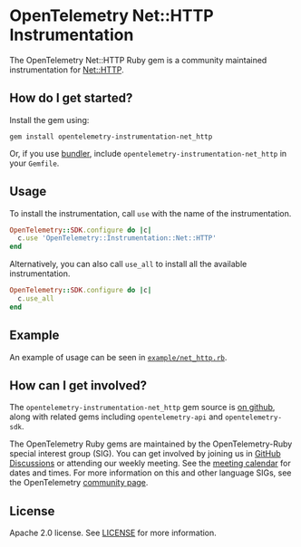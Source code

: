 # OpenTelemetry Net::HTTP Instrumentation

The OpenTelemetry Net::HTTP Ruby gem is a community maintained instrumentation for [Net::HTTP][net-http-home].

## How do I get started?

Install the gem using:

```
gem install opentelemetry-instrumentation-net_http
```

Or, if you use [bundler][bundler-home], include `opentelemetry-instrumentation-net_http` in your `Gemfile`.

## Usage

To install the instrumentation, call `use` with the name of the instrumentation.

```ruby
OpenTelemetry::SDK.configure do |c|
  c.use 'OpenTelemetry::Instrumentation::Net::HTTP'
end
```

Alternatively, you can also call `use_all` to install all the available instrumentation.

```ruby
OpenTelemetry::SDK.configure do |c|
  c.use_all
end
```

## Example

An example of usage can be seen in [`example/net_http.rb`](https://github.com/open-telemetry/opentelemetry-ruby-contrib/blob/main/instrumentation/net_http/example/net_http.rb).

## How can I get involved?

The `opentelemetry-instrumentation-net_http` gem source is [on github][repo-github], along with related gems including `opentelemetry-api` and `opentelemetry-sdk`.

The OpenTelemetry Ruby gems are maintained by the OpenTelemetry-Ruby special interest group (SIG). You can get involved by joining us in [GitHub Discussions][discussions-url] or attending our weekly meeting. See the [meeting calendar][community-meetings] for dates and times. For more information on this and other language SIGs, see the OpenTelemetry [community page][ruby-sig].

## License

Apache 2.0 license. See [LICENSE][license-github] for more information.

[net-http-home]: https://docs.ruby-lang.org/en/2.0.0/Net/HTTP.html
[bundler-home]: https://bundler.io
[repo-github]: https://github.com/open-telemetry/opentelemetry-ruby
[license-github]: https://github.com/open-telemetry/opentelemetry-ruby-contrib/blob/main/LICENSE
[ruby-sig]: https://github.com/open-telemetry/community#ruby-sig
[community-meetings]: https://github.com/open-telemetry/community#community-meetings
[discussions-url]: https://github.com/open-telemetry/opentelemetry-ruby/discussions
